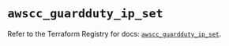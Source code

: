 # `awscc_guardduty_ip_set`

Refer to the Terraform Registry for docs: [`awscc_guardduty_ip_set`](https://registry.terraform.io/providers/hashicorp/awscc/0.70.0/docs/resources/guardduty_ip_set).
